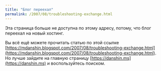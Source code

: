 ```yaml
---
title: "Блог переехал"
permalink: /2007/08/troubleshooting-exchange.html
---
```

Эта страница больше не доступна по этому адресу, потому, что блог переехал на новый хостинг.

Вы всё ещё можете прочитать статью по этой ссылке [https://mdanshin.blogspot.com/2007/08/troubleshooting-exchange.html](https://mdanshin.blogspot.com/2007/08/troubleshooting-exchange.html). Но лучше зайдите на главную страницу [https://danshin.ms](https://danshin.ms) и воспользуйтесь поиском.